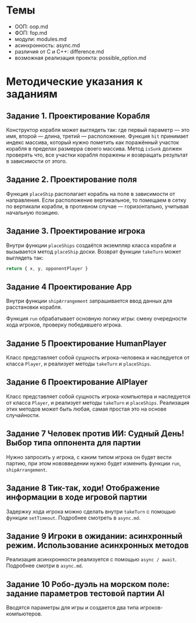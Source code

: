 # Темы

- ООП: oop.md
- ФОП: fop.md
- модули: modules.md
- асинхронность: async.md
- различия от С и С++: difference.md
- возможная реализация проекта: possible_option.md

# Методические указания к заданиям

## Задание 1. Проектирование Корабля

Конструктор корабля может выглядеть так: где первый параметр — это имя, второй — длина, третий — расположение. Функция `hit` принимает индекс массива, который нужно пометить как поражённый участок корабля в пределах размерра своего массива. Метод `isSunk` должен проверять что, все участки корабля поражены и возвращать результат в зависимости от этого.

## Задание 2. Проектирование поля

Функция `placeShip` располагает корабль на поле в зависимости от направления. Если расположение вертикальное, то помещаем в сетку по вертикали корабли, в противном случае — горизонтально, учитывая начальную позицию.

## Задание 3. Проектирование игрока

Внутри функции `placeShips` создаётся экземпляр класса корабля и вызывается метод `placeShip` доски. Возврат функции `takeTurn` может выглядеть так:

```javascript
return { x, y, opponentPlayer }
```

## Задание 4 Проектирование App

Внутри функции `shipArrangement` запрашивается ввод данных для расстановки корабля.

Функция `run` обрабатывает основную логику игры: смену очередности хода игроков, проверку победившего игрока.

## Задание 5 Проектирование HumanPlayer

Класс представляет собой сущность игрока-человека и наследуется от класса `Player`, и реализует методы `takeTurn` и `placeShips`.

## Задание 6 Проектирование AIPlayer

Класс представляет собой сущность игрока-компьютера и наследуется от класса `Player`, и реализует методы `takeTurn` и `placeShips`. Реализация этих методов может быть любая, самая простая это на основе случайности.

## Задание 7 Человек против ИИ: Судный День! Выбор типа оппонента для партии

Нужно запросить у игрока, с каким типом игрока он будет вести партию, при этом нововведении нужно будет изменить функции `run`, `shipArrangement`.

## Задание 8 Тик-так, ходи! Отображение информации в ходе игровой партии

Задержку хода игрока можно сделать внутри `takeTurn` с помощью функции `setTimeout`.  Подробнее смотреть в `async.md`.

## Задание 9 Игроки в ожидании: асинхронный режим. Использование асинхронных методов

Реализация асинхронности реализуется с помощью `async / await`. Подробнее смотри в `async.md`.

## Задание 10 Робо-дуэль на морском поле: задание параметров тестовой партии AI

Вводятся параметры для игры и создается два типа игроков-компьютеров.
